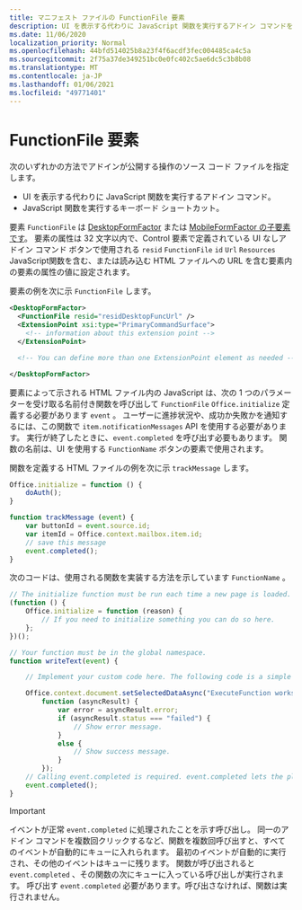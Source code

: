 ```yaml
---
title: マニフェスト ファイルの FunctionFile 要素
description: UI を表示する代わりに JavaScript 関数を実行するアドイン コマンドを使用してアドインが公開する操作のソース コード ファイルを指定します。
ms.date: 11/06/2020
localization_priority: Normal
ms.openlocfilehash: 44bfd514025b8a23f4f6acdf3fec004485ca4c5a
ms.sourcegitcommit: 2f75a37de349251bc0e0fc402c5ae6dc5c3b8b08
ms.translationtype: MT
ms.contentlocale: ja-JP
ms.lasthandoff: 01/06/2021
ms.locfileid: "49771401"
---
```

# <a name="functionfile-element"></a>FunctionFile 要素

次のいずれかの方法でアドインが公開する操作のソース コード ファイルを指定します。

* UI を表示する代わりに JavaScript 関数を実行するアドイン コマンド。
* JavaScript 関数を実行するキーボード ショートカット。

要素 `FunctionFile` は [DesktopFormFactor](desktopformfactor.md) または [MobileFormFactor の子要素です](mobileformfactor.md)。 要素の属性は 32 文字以内で、Control 要素で定義されている UI なしアドイン コマンド ボタンで使用される `resid` `FunctionFile` `id` `Url` `Resources` JavaScript[](control.md)関数を含む、または読み込む HTML ファイルへの URL を含む要素内の要素の属性の値に設定されます。

要素の例を次に示 `FunctionFile` します。

```XML
<DesktopFormFactor>
  <FunctionFile resid="residDesktopFuncUrl" />
  <ExtensionPoint xsi:type="PrimaryCommandSurface">
    <!-- information about this extension point -->
  </ExtensionPoint>

  <!-- You can define more than one ExtensionPoint element as needed -->

</DesktopFormFactor>
```

要素によって示される HTML ファイル内の JavaScript は、次の 1 つのパラメーターを受け取る名前付き関数を呼び出して `FunctionFile` `Office.initialize` 定義する必要があります `event` 。 ユーザーに進捗状況や、成功か失敗かを通知するには、この関数で `item.notificationMessages` API を使用する必要があります。 実行が終了したときに、`event.completed` を呼び出す必要もあります。 関数の名前は、UI を使用する `FunctionName` ボタンの要素で使用されます。

関数を定義する HTML ファイルの例を次に示 `trackMessage` します。

```js
Office.initialize = function () {
    doAuth();
}

function trackMessage (event) {
    var buttonId = event.source.id;    
    var itemId = Office.context.mailbox.item.id;
    // save this message
    event.completed();
}
```

次のコードは、使用される関数を実装する方法を示しています `FunctionName` 。

```js
// The initialize function must be run each time a new page is loaded.
(function () {
    Office.initialize = function (reason) {
        // If you need to initialize something you can do so here.
    };
})();

// Your function must be in the global namespace.
function writeText(event) {

    // Implement your custom code here. The following code is a simple example.

    Office.context.document.setSelectedDataAsync("ExecuteFunction works. Button ID=" + event.source.id,
        function (asyncResult) {
            var error = asyncResult.error;
            if (asyncResult.status === "failed") {
                // Show error message.
            }
            else {
                // Show success message.
            }
        });
    // Calling event.completed is required. event.completed lets the platform know that processing has completed.
    event.completed();
}
```

> [!IMPORTANT]
> イベントが正常 `event.completed` に処理されたことを示す呼び出し。 同一のアドイン コマンドを複数回クリックするなど、関数を複数回呼び出すと、すべてのイベントが自動的にキューに入れられます。 最初のイベントが自動的に実行され、その他のイベントはキューに残ります。 関数が呼び出されると `event.completed` 、その関数の次にキューに入っている呼び出しが実行されます。 呼び出す `event.completed` 必要があります。呼び出さなければ、関数は実行されません。
